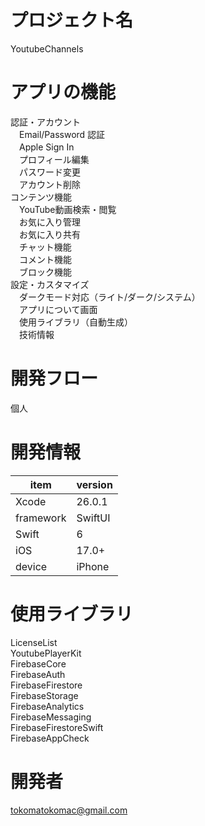 # プロジェクト名
YoutubeChannels

# アプリの機能
認証・アカウント<br>
　Email/Password 認証<br>
　Apple Sign In<br>
　プロフィール編集<br>
　パスワード変更<br>
　アカウント削除<br>
コンテンツ機能<br>
　YouTube動画検索・閲覧<br>
　お気に入り管理<br>
　お気に入り共有<br>
　チャット機能<br>
　コメント機能<br>
　ブロック機能<br>
設定・カスタマイズ<br>
　ダークモード対応（ライト/ダーク/システム）<br>
　アプリについて画面<br>
　使用ライブラリ（自動生成）<br>
　技術情報<br>

# 開発フロー
個人

# 開発情報
| item | version |
| --- | --- |
| Xcode | 26.0.1 |
| framework | SwiftUI |
| Swift | 6 |
| iOS | 17.0+ |
| device | iPhone |

# 使用ライブラリ
LicenseList<br>
YoutubePlayerKit<br>
FirebaseCore<br>
FirebaseAuth<br>
FirebaseFirestore<br>
FirebaseStorage<br>
FirebaseAnalytics<br>
FirebaseMessaging<br>
FirebaseFirestoreSwift<br>
FirebaseAppCheck<br>

# 開発者
tokomatokomac@gmail.com<br>

